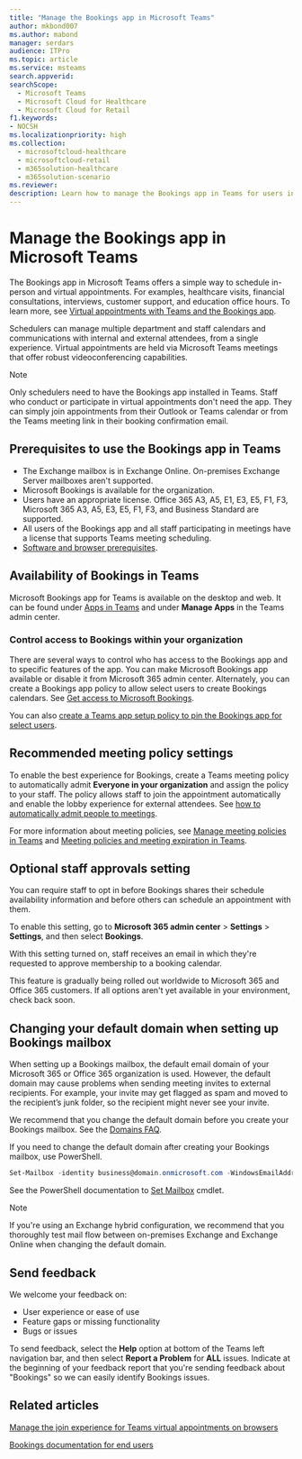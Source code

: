 ```yaml
---
title: "Manage the Bookings app in Microsoft Teams"
author: mkbond007
ms.author: mabond
manager: serdars
audience: ITPro
ms.topic: article 
ms.service: msteams 
search.appverid: 
searchScope:
  - Microsoft Teams
  - Microsoft Cloud for Healthcare
  - Microsoft Cloud for Retail
f1.keywords:
- NOCSH
ms.localizationpriority: high
ms.collection: 
  - microsoftcloud-healthcare
  - microsoftcloud-retail
  - m365solution-healthcare
  - m365solution-scenario
ms.reviewer: 
description: Learn how to manage the Bookings app in Teams for users in your organization.
---
```


# Manage the Bookings app in Microsoft Teams

The Bookings app in Microsoft Teams offers a simple way to schedule in-person and virtual appointments. For examples, healthcare visits, financial consultations, interviews, customer support, and education office hours. To learn more, see [Virtual appointments with Teams and the Bookings app](expand-teams-across-your-org/bookings-virtual-visits.md).

Schedulers can manage multiple department and staff calendars and communications with internal and external attendees, from a single experience. Virtual appointments are held via Microsoft Teams meetings that offer robust videoconferencing capabilities.

> [!NOTE]
> Only schedulers need to have the Bookings app installed in Teams. Staff who conduct or participate in virtual appointments don't need the app. They can simply join appointments from their Outlook or Teams calendar or from the Teams meeting link in their booking confirmation email.

## Prerequisites to use the Bookings app in Teams

* The Exchange mailbox is in Exchange Online. On-premises Exchange Server mailboxes aren't supported.
* Microsoft Bookings is available for the organization.
* Users have an appropriate license. Office 365 A3, A5, E1, E3, E5, F1, F3, Microsoft 365 A3, A5, E3, E5, F1, F3, and Business Standard are supported.
* All users of the Bookings app and all staff participating in meetings have a license that supports Teams meeting scheduling.
* [Software and browser prerequisites](hardware-requirements-for-the-teams-app.md).

## Availability of Bookings in Teams

Microsoft Bookings app for Teams is available on the desktop and web. It can be found under [Apps in Teams](https://teams.microsoft.com/l/app/4c4ec2e8-4a2c-4bce-8d8f-00fc664a4e5b?source=store-copy-link) and under **Manage Apps** in the Teams admin center.

### Control access to Bookings within your organization

There are several ways to control who has access to the Bookings app and to specific features of the app. You can make Microsoft Bookings app available or disable it from Microsoft 365 admin center. Alternately, you can create a Bookings app policy to allow select users to create Bookings calendars. See [Get access to Microsoft Bookings](/microsoft-365/bookings/get-access).

You can also [create a Teams app setup policy to pin the Bookings app for select users](teams-app-setup-policies.md).

## Recommended meeting policy settings

To enable the best experience for Bookings, create a Teams meeting policy to automatically admit **Everyone in your organization** and assign the policy to your staff. The policy allows staff to join the appointment automatically and enable the lobby experience for external attendees. See [how to automatically admit people to meetings](meeting-policies-participants-and-guests.md#automatically-admit-people).

For more information about meeting policies, see [Manage meeting policies in Teams](meeting-policies-in-teams.md) and [Meeting policies and meeting expiration in Teams](meeting-expiration.md).

## Optional staff approvals setting

You can require staff to opt in before Bookings shares their schedule availability information and before others can schedule an appointment with them.

To enable this setting, go to **Microsoft 365 admin center** \> **Settings** \> **Settings**, and then select **Bookings**.

With this setting turned on, staff receives an email in which they're requested to approve membership to a booking calendar.  

This feature is gradually being rolled out worldwide to Microsoft 365 and Office 365 customers. If all options aren't yet available in your environment, check back soon.

## Changing your default domain when setting up Bookings mailbox

When setting up a Bookings mailbox, the default email domain of your Microsoft 365 or Office 365 organization is used. However, the default domain may cause problems when sending meeting invites to external recipients. For example, your invite may get flagged as spam and moved to the recipient’s junk folder, so the recipient might never see your invite.

We recommend that you change the default domain before you create your Bookings mailbox. See the [Domains FAQ](/microsoft-365/admin/setup/domains-faq#how-do-i-set-or-change-the-default-domain-in-office-365).

If you need to change the default domain after creating your Bookings mailbox, use PowerShell.

```PowerShell
Set-Mailbox -identity business@domain.onmicrosoft.com -WindowsEmailAddress business@domain.com -EmailAddresses business@domain.com
```

See the PowerShell documentation to [Set Mailbox](/powershell/module/exchange/mailboxes/set-mailbox) cmdlet.

> [!NOTE]
> If you're using an Exchange hybrid configuration, we recommend that you thoroughly test mail flow between on-premises Exchange and Exchange Online when changing the default domain.

## Send feedback

We welcome your feedback on:

* User experience or ease of use
* Feature gaps or missing functionality
* Bugs or issues
  
To send feedback, select the **Help** option at bottom of the Teams left navigation bar, and then select **Report a Problem** for **ALL** issues. Indicate at the beginning of your feedback report that you're sending feedback about "Bookings" so we can easily identify Bookings issues.

## Related articles

[Manage the join experience for Teams virtual appointments on browsers](expand-teams-across-your-org/browser-join.md)

[Bookings documentation for end users](https://support.office.com/article/apps-and-services-cc1fba57-9900-4634-8306-2360a40c665b?ui=en-US&rs=en-US&ad=US#PickTab=Bookings)
